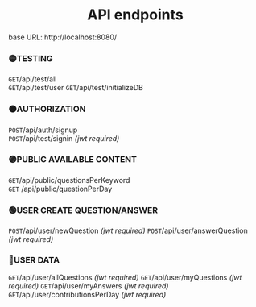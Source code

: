 # <center> API endpoints </center>


base URL: http://localhost:8080/

### 🟡TESTING 
`GET`/api/test/all           
`GET`/api/test/user
`GET`/api/test/initializeDB



### 🟠AUTHORIZATION 
`POST`/api/auth/signup           
`POST`/api/test/signin          *(jwt required)*


###  🟣PUBLIC AVAILABLE CONTENT 
`GET`/api/public/questionsPerKeyword          
`GET` /api/public/questionPerDay       


###  🟢USER CREATE QUESTION/ANSWER 
`POST`/api/user/newQuestion *(jwt required)*
`POST`/api/user/answerQuestion *(jwt required)*


### 🔵USER DATA 
`GET`/api/user/allQuestions *(jwt required)*
`GET`/api/user/myQuestions *(jwt required)*
`GET`/api/user/myAnswers   *(jwt required)*
`GET`/api/user/contributionsPerDay *(jwt required)*


